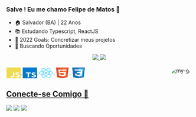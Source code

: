 ### Salve ! Eu me chamo Felipe de Matos 🤙

- 🏠 Salvador (BA) | 22 Anos
- 📚 Estudando Typescript, ReactJS 
- 🥅 2022 Goals: Concretizar meus projetos 
- 💭 Buscando Oportunidades

<div align="center">
  <a href="https://github.com/felipedmats">
  <img height="180em" src="https://github-readme-stats.vercel.app/api?username=felipedmts&show_icons=true&theme=synthwave&include_all_commits=true&count_private=true"/>
  <img height="180em" src="https://github-readme-stats.vercel.app/api/top-langs/?username=felipedmts&layout=compact&langs_count=7&theme=synthwave"/>
</div>
  
 <div style="display: inline_block"><br>
  <img align="center" alt="Rafa-Js" height="30" width="40" src="https://raw.githubusercontent.com/devicons/devicon/master/icons/javascript/javascript-plain.svg">
  <img align="center" alt="Rafa-Ts" height="30" width="40" src="https://raw.githubusercontent.com/devicons/devicon/master/icons/typescript/typescript-plain.svg">
  <img align="center" alt="Rafa-React" height="30" width="40" src="https://raw.githubusercontent.com/devicons/devicon/master/icons/react/react-original.svg">
  <img align="center" alt="Rafa-HTML" height="30" width="40" src="https://raw.githubusercontent.com/devicons/devicon/master/icons/html5/html5-original.svg">
  <img align="center" alt="Rafa-CSS" height="30" width="40" src="https://raw.githubusercontent.com/devicons/devicon/master/icons/css3/css3-original.svg">
  <img align="right" alt="my-gif" height="150" style="border-radius:50px;" src="https://media.discordapp.net/attachments/790528680081490000/913075230963023964/a37aded88707b2758fbe1b744c8f7723.gif">
</div>
  
## Conecte-se Comigo 📌

<div>
    <a href="https://www.linkedin.com/in/felipe-de-matos-rocha-118582186/" target="_blank"><img src="https://img.shields.io/badge/LinkedIn-0077B5?style=for-the-badge&logo=linkedin&logoColor=white" target="_blank"></a>
      <a href="https://www.facebook.com/felipedmats/" target="_blank"><img src="https://img.shields.io/badge/Facebook-1877F2?style=for-the-badge&logo=facebook&logoColor=white" target="_blank"></a>
  <a href="mailto:felipedmats@gmail.com" target="_blank"><img src="https://img.shields.io/badge/Gmail-D14836?style=for-the-badge&logo=gmail&logoColor=white" target="_blank"></a>

</div>
